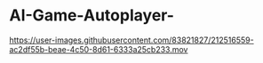 # AI-Game-Autoplayer-

https://user-images.githubusercontent.com/83821827/212516559-ac2df55b-beae-4c50-8d61-6333a25cb233.mov

